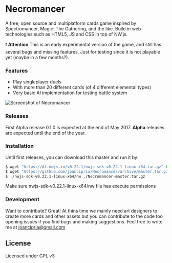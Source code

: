 # Necromancer
A free, open source and multiplatform cards game inspired by Spectromancer, Magic: The Gathering, and the like. Build in web technologies such as HTML5, JS and CSS in top of NW.js.

:exclamation: **Attention** This is an early experimental version of the game, and still has several bugs and missing features. Just for testing since it is not playable yet (maybe in a  few months?).

### Features
  - Play singleplayer duels
  - With more than 20 different cards (of 4 different elemental types)
  - Very basic AI implementation for testing battle system

  ![Screenshot of Necromancer](https://joancipria.files.wordpress.com/2017/05/screenshot.png)

### Releases
First Alpha release 0.1.0 is expected at the end of May 2017. **Alpha** releases are expected until the end of the year.

### Installation
Until first releases, you can download this master and run it by:

```sh
$ wget "https://dl.nwjs.io/v0.22.1/nwjs-sdk-v0.22.1-linux-x64.tar.gz" && tar -xvzf nwjs-sdk-v0.22.1-linux-x64.tar.gz
$ wget "https://github.com/joancipria/Necromancer/archive/master.tar.gz" && tar -xvzf Necromancer-master.tar.gz
$ ./nwjs-sdk-v0.22.1-linux-x64/nw ./Necromancer-master.tar.gz
```
Make sure nwjs-sdk-v0.22.1-linux-x64/nw file has execute permissions



### Development
Want to contribute? Great! At thins time we mainly need art designers to create more cards and other assets but you can contribute to the code too opening issues if you find bugs and making suggestions. Feel free to write me at joancipria@gmail.com


License
----
Licensed under GPL v3
